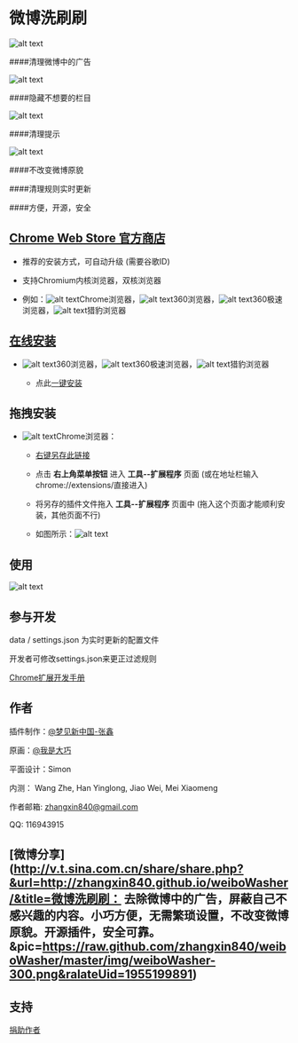 微博洗刷刷 
===========

![alt text][logo]


####清理微博中的广告

![alt text][inline ad]

####隐藏不想要的栏目

![alt text][contents]

####清理提示

![alt text][notifications]


####不改变微博原貌


####清理规则实时更新


####方便，开源，安全




[Chrome Web Store 官方商店](https://chrome.google.com/webstore/detail/%E5%BE%AE%E5%8D%9A%E6%B4%97%E5%88%B7%E5%88%B7/pboegggfndemleaecklchlhmaaacbpoo)
-----------

* 推荐的安装方式，可自动升级 (需要谷歌ID)

* 支持Chromium内核浏览器，双核浏览器

* 例如：![alt text][browser chrome]Chrome浏览器，![alt text][browser 360]360浏览器，![alt text][browser jisu]360极速浏览器，![alt text][browser liebao]猎豹浏览器



[在线安装](https://github.com/zhangxin840/weiboWasher/raw/master/plugin.crx)
------------

* ![alt text][browser 360]360浏览器，![alt text][browser jisu]360极速浏览器，![alt text][browser liebao]猎豹浏览器

  * 点此[一键安装](https://github.com/zhangxin840/weiboWasher/raw/master/plugin.crx)


拖拽安装
------------

* ![alt text][browser chrome]Chrome浏览器：

  * [右键另存此链接](https://github.com/zhangxin840/weiboWasher/raw/master/plugin.crx)

  * 点击 **右上角菜单按钮** 进入 **工具--扩展程序** 页面 (或在地址栏输入chrome://extensions/直接进入)
  
  * 将另存的插件文件拖入 **工具--扩展程序** 页面中 (拖入这个页面才能顺利安装，其他页面不行)
  
  * 如图所示：![alt text][drag install]



使用
------------

![alt text][usage]



参与开发
----------

data / settings.json 为实时更新的配置文件

开发者可修改settings.json来更正过滤规则

[Chrome扩展开发手册](https://developer.chrome.com/extensions/getstarted.html)



作者
----------

插件制作：[@梦见新中国-张鑫](http://weibo.com/mjxzg)

原画：[@我是大巧](http://weibo.com/u/1785489211)

平面设计：Simon

内测： Wang Zhe, Han Yinglong, Jiao Wei, Mei Xiaomeng

作者邮箱: zhangxin840@gmail.com

QQ: 116943915


[微博分享](http://v.t.sina.com.cn/share/share.php?&url=http://zhangxin840.github.io/weiboWasher/&title=微博洗刷刷： 去除微博中的广告，屏蔽自己不感兴趣的内容。小巧方便，无需繁琐设置，不改变微博原貌。开源插件，安全可靠。&pic=https://raw.github.com/zhangxin840/weiboWasher/master/img/weiboWasher-300.png&ralateUid=1955199891)
----------


支持
----------

[捐助作者](https://me.alipay.com/zhangxin840)



[logo]: https://raw.github.com/zhangxin840/weiboWasher/master/img/rabbit.png "微博洗刷刷"

[inline ad]: https://raw.github.com/zhangxin840/weiboWasher/master/img/inlineAds.jpg "微博中的广告"

[contents]: https://raw.github.com/zhangxin840/weiboWasher/master/img/contents.jpg "不想要的栏目"

[notifications]: https://raw.github.com/zhangxin840/weiboWasher/master/img/notifications.jpg "恼人的提示"

[drag install]: https://raw.github.com/zhangxin840/weiboWasher/master/img/drag-install.jpg "拖拽安装"

[browser chrome]: https://raw.github.com/zhangxin840/weiboWasher/master/img/browser-small-chrome.png "支持Chrome浏览器"

[browser 360]: https://raw.github.com/zhangxin840/weiboWasher/master/img/browser-small-360.jpg "支持360浏览器"

[browser jisu]: https://raw.github.com/zhangxin840/weiboWasher/master/img/browser-small-jisu.jpg "支持360极速浏览器"

[browser liebao]: https://raw.github.com/zhangxin840/weiboWasher/master/img/browser-small-leibao.jpg "支持猎豹浏览器"

[usage]: https://raw.github.com/zhangxin840/weiboWasher/master/img/popup.jpg "打开菜单"
